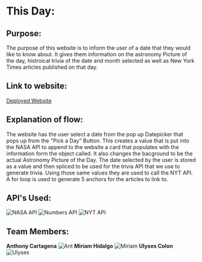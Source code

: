 # This Day:

## Purpose:
The purpose of this website is to inform the user of a date that they would like to know about. It gives them information on the astronomy Picture of the day, histroical trivia of the date and month selected as well as New York Times articles published on that day.

## Link to website:
[Deployed Website]( https://ulysesacolon.github.io/ThisDay/)

## Explanation of flow:
The website has the user select a date from the pop up Datepicker that pops up from the "Pick a Day" Button. This creates a value that is put into the NASA API to append to the website a card that populates with the information form the object called. It also changes the bacground to be the actual Astronomy Picture of the Day. The date selected by the user is stored as a value and then spliced to be used for the trivia API that we use to generate trivia. Using those same values they are used to call the NYT API. A for loop is used to generate 5 anchors for the articles to link to.


## API's Used:
![NASA API](https://api.nasa.gov/images/logo.png)
![Numbers API](https://www.programmableweb.com/wp-content/numbersapiscreen.png)
![NYT API](https://developer.nytimes.com/img/NYTDevLogo.svg)

## Team Members:
**Anthony Cartagena** 
![Ant](https://pbs.twimg.com/profile_images/773176104815366144/Bb0iUK6F_400x400.jpg)
**Miriam Hidalgo** 
![Miriam](https://avatars1.githubusercontent.com/u/22244945?s=460&v=4)
**Ulyses Colon** 
![Ulyses](https://avatars2.githubusercontent.com/u/42300114?s=400&u=76146ef4c4b28f7a4d49bea03a6cc08d6d3169b3&v=4)
